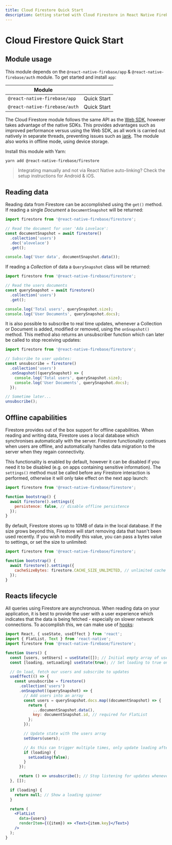 ```yaml
---
title: Cloud Firestore Quick Start
description: Getting started with Cloud Firestore in React Native Firebase
---
```


# Cloud Firestore Quick Start

## Module usage

This module depends on the `@react-native-firebase/app` & `@react-native-firebase/auth` module. To get started and install `app`:

| Module                        |             |
|-------------------------------|-------------|
| `@react-native-firebase/app`  | <Anchor version={false} group={false} href="/quick-start">Quick Start</Anchor> |
| `@react-native-firebase/auth` | <Anchor version group="auth" href="/quick-start">Quick Start</Anchor> |

The Cloud Firestore module follows the same API as the [Web SDK](https://firebase.google.com/docs/reference/js/firebase.firestore), however takes advantage of the native SDKs. This provides advantages such as improved performance versus using the Web SDK, as all work is carried out natively in separate threads, preventing issues such as [jank](https://facebook.github.io/react-native/docs/performance#js-frame-rate-javascript-thread). The module also works in offline mode, using device storage.

Install this module with Yarn:

```bash
yarn add @react-native-firebase/firestore
```

> Integrating manually and not via React Native auto-linking? Check the setup instructions for <Anchor version group href="/android">Android</Anchor> & <Anchor version group href="/ios">iOS</Anchor>.

## Reading data

Reading data from Firestore can be accomplished using the `get()` method. If reading a single *Document* a `DocumentSnapshot` will be returned:

```js
import firestore from '@react-native-firebase/firestore';

// Read the document for user 'Ada Lovelace':
const documentSnapshot = await firestore()
  .collection('users')
  .doc('alovelace')
  .get();

console.log('User data', documentSnapshot.data());
```

If reading a *Collection* of data  a `QuerySnapshot` class will be returned:

```js
import firestore from '@react-native-firebase/firestore';

// Read the users documents
const querySnapshot = await firestore()
  .collection('users')
  .get();

console.log('Total users', querySnapshot.size);
console.log('User Documents', querySnapshot.docs);
```

It is also possible to subscribe to real time updates, whenever a Collection or Document is added, modified or removed, using the `onSnapshot()` method. This method also returns an unsubscriber function which can later be called to stop receiving updates:

```js
import firestore from '@react-native-firebase/firestore';

// Subscribe to user updates:
const unsubscribe = firestore()
  .collection('users')
  .onSnapshot((querySnapshot) => {
    console.log('Total users', querySnapshot.size);
    console.log('User Documents', querySnapshot.docs);
  });

// Sometime later...
unsubscribe();
```

## Offline capabilities

Firestore provides out of the box support for offline capabilities. When reading and writing data, Firestore uses a local database which synchronises automatically with the server. Firestore functionality continues when users are offline, and automatically handles data migration to the server when they regain connectivity.

This functionality is enabled by default, however it can be disabled if you need it to be disabled (e.g. on apps containing sensitive information). The `settings()` method must be called before any Firestore interaction is performed, otherwise it will only take effect on the next app launch:

```js
import firestore from '@react-native-firebase/firestore';

function bootstrap() {
  await firestore().settings({
    persistence: false, // disable offline persistence
  });
}
```

By default, Firestore stores up to 10MB of data in the local database. If the size grows beyond this, Firestore will start removing data that hasn't been used recently. If you wish to modify this value, you can pass a bytes value to settings, or set the size to unlimited:

```js
import firestore from '@react-native-firebase/firestore';

function bootstrap() {
  await firestore().settings({
    cacheSizeBytes: firestore.CACHE_SIZE_UNLIMITED, // unlimited cache size
  });
}
```

## Reacts lifecycle

All queries using Firestore are asynchronous. When reading data on your application, it is best to provide the user with a user experience which indicates that the data is being fetched - especially on slower network connections. To accomplish this, we can make use of [hooks](https://reactjs.org/docs/hooks-intro.html):

```jsx
import React, { useState, useEffect } from 'react';
import { FlatList, Text } from 'react-native';
import firestore from '@react-native-firebase/firestore';

function Users() {
  const [users, setUsers] = useState([]); // Initial empty array of users
  const [loading, setLoading] useState(true); // Set loading to true on component mount

  // On load, fetch our users and subscribe to updates
  useEffect(() => {
    const unsubscribe = firestore()
      .collection('users')
      .onSnapshot((querySnapshot) => {
        // Add users into an array
        const users = querySnapshot.docs.map((documentSnapshot) => {
          return {
            ...documentSnapshot.data(),
            key: documentSnapshot.id, // required for FlatList
          };
        });

        // Update state with the users array
        setUsers(users);

        // As this can trigger multiple times, only update loading after the first update
        if (loading) {
          setLoading(false);
        }
      });

      return () => unsubscribe(); // Stop listening for updates whenever the component unmounts
  }, []);

  if (loading) {
    return null; // Show a loading spinner
  }

  return (
    <FlatList
      data={users}
      renderItem={({item}) => <Text>{item.key}</Text>}
    />
  );
}
```
